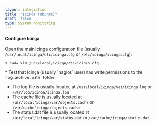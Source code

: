 ```yaml
---
layout: integration 
title: "Icinga (Ubuntu)"
draft: false
type: System Monitoring
---
```


<!-- docs-include _integrations/agent-common/install/generic.md:::SOURCE_SYSTEM_NAME=Icinga:::PLATFORM_NAME=Ubuntu -->

<!-- section-separator -->

#### Configure Icinga
Open the main Icinga configuration file (usually `/usr/local/icinga/etc/icinga.cfg` or `/etc/icinga/icinga.cfg`):

    $ sudo vim /usr/local/icinga/etc/icinga.cfg


<!-- docs-include _integrations/agent-common/configure-service/generic.md:::PLATFORM=ubuntu:::SERVICE_NAME=nagios -->* Test that Icinga (usually `nagios` user) has write permissions to the `log_archive_path` folder


<!-- docs-include _integrations/agent-common/configure-service/restart-ubuntu.md:::SERVICENAME=Icinga:::SERVICE_LOWER=icinga -->

<!-- section-separator -->

<!-- docs-include _integrations/agent-common/configure-agent/generic.md:::SOURCE_SYSTEM_NAME=Icinga:::SOURCE_SYSTEM_UPPER=ICINGA:::SOURCE_SYSTEM_LOWER=icinga -->
    
* The log file is usually located at `/usr/local/icinga/var/icinga.log` or `/var/log/icinga/icinga.log`
* The cache file is usually located at `/usr/local/icinga/var/objects.cache` or `/var/cache/icinga/objects.cache`
* The status.dat file is usually located at `/usr/local/icinga/var/status.dat` or `/var/cache/icinga/status.dat`

<!-- docs-include _integrations/agent-common/configure-agent/permissions.md -->

<!-- section-separator -->

<!-- docs-include _integrations/agent-common/start-and-summary/generic.md:::SOURCE_SYSTEM_NAME=Icinga:::PLATFORM=ubuntu -->
